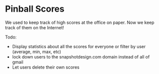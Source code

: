 Pinball Scores
=============================
We used to keep track of high scores at the office on paper.  Now we keep track of them on the Internet!

Todo:
- Display statistics about all the scores for everyone or filter by user (average, min, max, etc)
- lock down users to the snapshotdesign.com domain instead of all of gmail
- Let users delete their own scores
